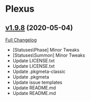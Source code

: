 # Plexus

## [v1.9.8](https://github.com/doadin/Plexus/tree/v1.9.8) (2020-05-04)
[Full Changelog](https://github.com/doadin/Plexus/compare/v1.9.7...v1.9.8)

- [Statuses\Phase] Minor Tweaks  
- [Statuses\Summon] Minor Tweaks  
- Update LICENSE.txt  
- Update LICENSE.txt  
- Update .pkgmeta-classic  
- Update .pkgmeta  
- Update issue templates  
- Update README.md  
- Update README.md  